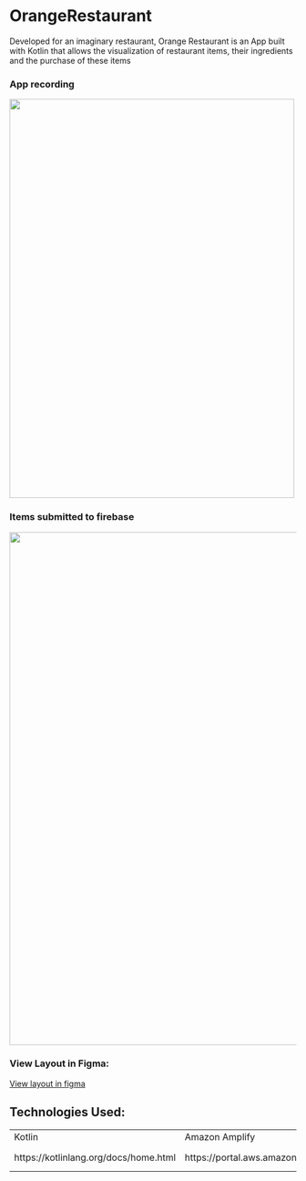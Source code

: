 # OrangeRestaurant

Developed for an imaginary restaurant, Orange Restaurant is an App built with Kotlin that allows the visualization of restaurant items, their ingredients and the purchase of these items

<div>
 <h3>App recording</h3>
 <img src="https://github.com/Vinicius-O-Neves/OrangeRestaurant/blob/main/App_Orange_Restaurant.gif" align="center" width="500" height="700">
 <h3>Items submitted to firebase</h3>
<img src="https://github.com/Vinicius-O-Neves/OrangeRestaurant/blob/main/OrangeRestaurant_Firebase.gif" align="center" width="800" height="900">
</div>

### View Layout in Figma:
<a href="https://www.figma.com/file/lbwZw58oqByoTLvpV4nVFA/Untitled?node-id=0%3A1">View layout in figma</a>
 
 ## Technologies Used:
<table>
  <tr>
    <td>Kotlin</td>
    <td>Amazon Amplify</td>
    <td>ROOM</td>
    <td>SQLite</td>
    <td>Firebase</td>
    <td>Coroutine</td>
    <td>SharedPreferences</td>
  </tr>
    <tr>
    <td>https://kotlinlang.org/docs/home.html</td>
    <td>https://portal.aws.amazon.com/billing/signup#/start/email</td>
    <td>https://developer.android.com/training/data-storage/room</td>
    <td>https://developer.android.com/training/data-storage/sqlite</td>
    <td>https://firebase.google.com/docs/auth/android/google-signin?hl=pt-br</td>
    <td>https://developer.android.com/kotlin/coroutines</td>
    <td>https://developer.android.com/training/data-storage/shared-preferences</td>
  </tr>
</table>
